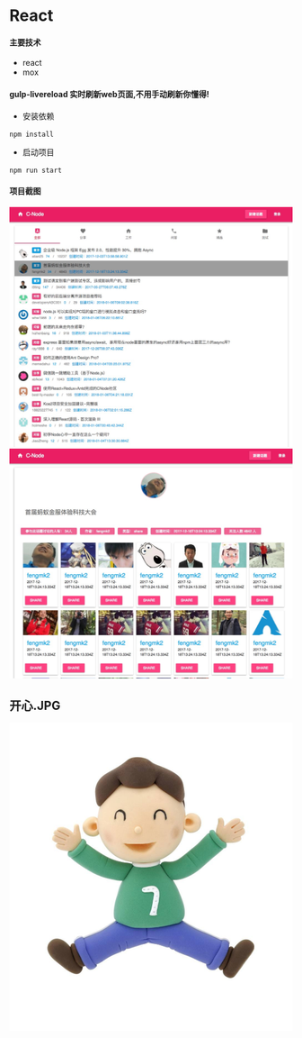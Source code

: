 # React



#### 主要技术

- react
- mox

#### gulp-livereload 实时刷新web页面,不用手动刷新你懂得!

- 安装依赖

```
npm install
```

- 启动项目

```
npm run start
```



#### 项目截图

<img src="https://github.com/tonyjiafan/React-po/blob/master/img/38EB1A00-9F13-4650-B07C-6290EEF71295.png" />



<img src="https://github.com/tonyjiafan/React-po/blob/master/img/BF676EF6-BCA2-4596-B221-B0017825122F.png" />



## 开心.JPG

<img src="https://github.com/tonyjiafan/React-po/blob/master/img/timg.jpeg" />
